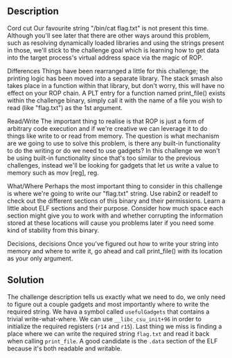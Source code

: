 ## Description
Cord cut
Our favourite string "/bin/cat flag.txt" is not present this time. Although you'll see later that there are other ways around this problem, such as resolving dynamically loaded libraries and using the strings present in those, we'll stick to the challenge goal which is learning how to get data into the target process's virtual address space via the magic of ROP.

Differences
Things have been rearranged a little for this challenge; the printing logic has been moved into a separate library. The stack smash also takes place in a function within that library, but don't worry, this will have no effect on your ROP chain. A PLT entry for a function named print_file() exists within the challenge binary, simply call it with the name of a file you wish to read (like "flag.txt") as the 1st argument.

Read/Write
The important thing to realise is that ROP is just a form of arbitrary code execution and if we're creative we can leverage it to do things like write to or read from memory. The question is what mechanism are we going to use to solve this problem, is there any built-in functionality to do the writing or do we need to use gadgets? In this challenge we won't be using built-in functionality since that's too similar to the previous challenges, instead we'll be looking for gadgets that let us write a value to memory such as mov [reg], reg.

What/Where
Perhaps the most important thing to consider in this challenge is where we're going to write our "flag.txt" string. Use rabin2 or readelf to check out the different sections of this binary and their permissions. Learn a little about ELF sections and their purpose. Consider how much space each section might give you to work with and whether corrupting the information stored at these locations will cause you problems later if you need some kind of stability from this binary.

Decisions, decisions
Once you've figured out how to write your string into memory and where to write it, go ahead and call print_file() with its location as your only argument.

## Solution
The challenge description tells us exactly what we need to do, we only need to figure out a couple gadgets and most importantly where to write the required string.
We hava a symbol called `usefulGadgets` that contains a trivial write-what-where.
We can use `__libc_csu_init+96` in order to initialize the required registers (`r14` and `r15`).
Last thing we miss is finding a place where we can write the required string `flag.txt` and read it back when calling `print_file`.
A good candidate is the `.data` section of the ELF because it's both readable and writable.
